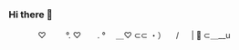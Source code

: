 ### Hi there 👋

⠀⠀⠀⠀⠀♡ 
⠀⠀⠀°. ♡ 
⠀⠀ . ° 
⠀ ＿♡ 
⊂⊂ ・） 
　/ 　 | 🥕 
⊂＿__u

<!-- 🔭 I’m currently working on ...
🌱 I’m currently learning ...
👯 I’m looking to collaborate on ...
🤔 I’m looking for help with ...
💬 Ask me about ...
📫 How to reach me: ...
😄 Pronouns: ...
⚡ Fun fact: ... -->

